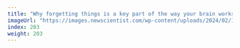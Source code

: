 ```yaml
---
title: "Why forgetting things is a key part of the way your brain works"
imageUrl: "https://images.newscientist.com/wp-content/uploads/2024/02/19103805/SEI_191640941.jpg?width=788"
index: 203
weight: 203
---
```

